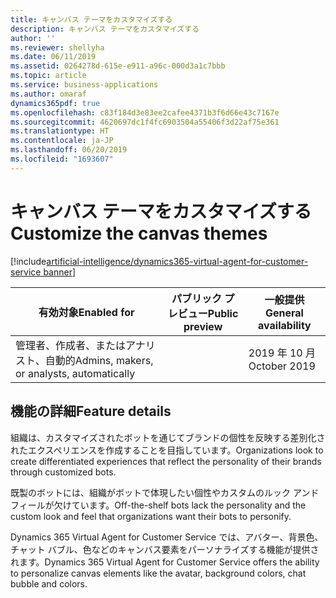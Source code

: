 ```yaml
---
title: キャンバス テーマをカスタマイズする
description: キャンバス テーマをカスタマイズする
author: ''
ms.reviewer: shellyha
ms.date: 06/11/2019
ms.assetid: 0264278d-615e-e911-a96c-000d3a1c7bbb
ms.topic: article
ms.service: business-applications
ms.author: omaraf
dynamics365pdf: true
ms.openlocfilehash: c83f184d3e83ee2cafee4371b3f6d66e43c7167e
ms.sourcegitcommit: 4620697dc1f4fc6903504a55406f3d22af75e361
ms.translationtype: HT
ms.contentlocale: ja-JP
ms.lasthandoff: 06/20/2019
ms.locfileid: "1693607"
---
```

# <a name="customize-the-canvas-themes"></a><span data-ttu-id="4cc2d-103">キャンバス テーマをカスタマイズする</span><span class="sxs-lookup"><span data-stu-id="4cc2d-103">Customize the canvas themes</span></span>
[!include[artificial-intelligence/dynamics365-virtual-agent-for-customer-service banner](../includes/artificial-intelligence/dynamics365-virtual-agent-for-customer-service.md)]

| <span data-ttu-id="4cc2d-104">有効対象</span><span class="sxs-lookup"><span data-stu-id="4cc2d-104">Enabled for</span></span>    |  <span data-ttu-id="4cc2d-105">パブリック プレビュー</span><span class="sxs-lookup"><span data-stu-id="4cc2d-105">Public preview</span></span> | <span data-ttu-id="4cc2d-106">一般提供</span><span class="sxs-lookup"><span data-stu-id="4cc2d-106">General availability</span></span> | 
| ---------- | ---------- |---------- |
|<span data-ttu-id="4cc2d-107">管理者、作成者、またはアナリスト、自動的</span><span class="sxs-lookup"><span data-stu-id="4cc2d-107">Admins, makers, or analysts, automatically</span></span>|| <span data-ttu-id="4cc2d-108">2019 年 10 月</span><span class="sxs-lookup"><span data-stu-id="4cc2d-108">October 2019</span></span>|






## <a name="feature-details"></a><span data-ttu-id="4cc2d-109">機能の詳細</span><span class="sxs-lookup"><span data-stu-id="4cc2d-109">Feature details</span></span>
<!--feature detail start -->
<span data-ttu-id="4cc2d-110">組織は、カスタマイズされたボットを通じてブランドの個性を反映する差別化されたエクスペリエンスを作成することを目指しています。</span><span class="sxs-lookup"><span data-stu-id="4cc2d-110">Organizations look to create differentiated experiences that reflect the personality of their brands through customized bots.</span></span> 
 
<span data-ttu-id="4cc2d-111">既製のボットには、組織がボットで体現したい個性やカスタムのルック アンド フィールが欠けています。</span><span class="sxs-lookup"><span data-stu-id="4cc2d-111">Off-the-shelf bots lack the personality and the custom look and feel that organizations want their bots to personify.</span></span> 

<span data-ttu-id="4cc2d-112">Dynamics 365 Virtual Agent for Customer Service では、アバター、背景色、チャット バブル、色などのキャンバス要素をパーソナライズする機能が提供されます。</span><span class="sxs-lookup"><span data-stu-id="4cc2d-112">Dynamics 365 Virtual Agent for Customer Service offers the ability to personalize canvas elements like the avatar, background colors, chat bubble and colors.</span></span> 

<!--
![](media/customize-canvas-themes-1.png "") -->
<!-- Picture 1427198134 -->
<!--feature detail end -->











